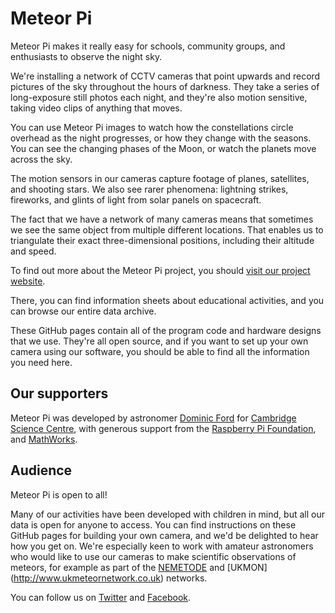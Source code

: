 # Meteor Pi

Meteor Pi makes it really easy for schools, community groups, and enthusiasts
to observe the night sky.

We're installing a network of CCTV cameras that point upwards and record
pictures of the sky throughout the hours of darkness.  They take a series of
long-exposure still photos each night, and they're also motion sensitive,
taking video clips of anything that moves.

You can use Meteor Pi images to watch how the constellations circle overhead as
the night progresses, or how they change with the seasons. You can see the
changing phases of the Moon, or watch the planets move across the sky.

The motion sensors in our cameras capture footage of planes, satellites, and
shooting stars. We also see rarer phenomena: lightning strikes, fireworks, and
glints of light from solar panels on spacecraft.

The fact that we have a network of many cameras means that sometimes we see the
same object from multiple different locations. That enables us to triangulate
their exact three-dimensional positions, including their altitude and speed.

To find out more about the Meteor Pi project, you should [visit our project
website](http://pigazing.cambridgesciencecentre.org/).

There, you can find information sheets about educational activities, and you
can browse our entire data archive.

These GitHub pages contain all of the program code and hardware designs that we
use. They're all open source, and if you want to set up your own camera using
our software, you should be able to find all the information you need here.

## Our supporters

Meteor Pi was developed by astronomer [Dominic
Ford](https://in-the-sky.org/about.php) for [Cambridge Science
Centre](http://www.cambridgesciencecentre.org/), with generous support from the
[Raspberry Pi Foundation](https://www.raspberrypi.org/), and
[MathWorks](http://uk.mathworks.com).

## Audience

Meteor Pi is open to all!

Many of our activities have been developed with children in mind, but all our
data is open for anyone to access. You can find instructions on these GitHub
pages for building your own camera, and we'd be delighted to hear how you get
on. We're especially keen to work with amateur astronomers who would like to
use our cameras to make scientific observations of meteors, for example as part
of the [NEMETODE](http://www.nemetode.org) and [UKMON]
(http://www.ukmeteornetwork.co.uk) networks.

You can follow us on [Twitter](https://twitter.com/pigazing) and
[Facebook](https://www.facebook.com/pigazingcamera).

